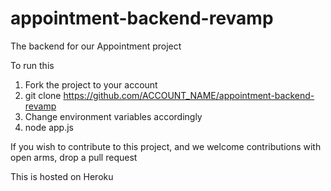 # appointment-backend-revamp

The backend for our Appointment project

To run this

1. Fork the project to your account
2. git clone https://github.com/ACCOUNT_NAME/appointment-backend-revamp
3. Change environment variables accordingly
4. node app.js

If you wish to contribute to this project, and we welcome contributions with open arms, drop a pull request

This is hosted on Heroku
